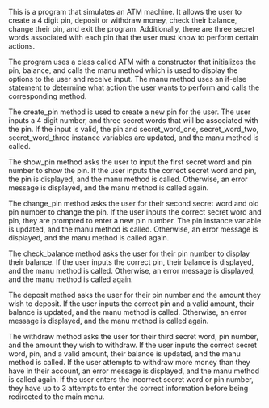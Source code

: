 This is a program that simulates an ATM machine. It allows the user to create a 4 digit pin, deposit or withdraw money, check their balance, change their pin, and exit the program. Additionally, there are three secret words associated with each pin that the user must know to perform certain actions.

The program uses a class called ATM with a constructor that initializes the pin, balance, and calls the manu method which is used to display the options to the user and receive input. The manu method uses an if-else statement to determine what action the user wants to perform and calls the corresponding method.

The create_pin method is used to create a new pin for the user. The user inputs a 4 digit number, and three secret words that will be associated with the pin. If the input is valid, the pin and secret_word_one, secret_word_two, secret_word_three instance variables are updated, and the manu method is called.

The show_pin method asks the user to input the first secret word and pin number to show the pin. If the user inputs the correct secret word and pin, the pin is displayed, and the manu method is called. Otherwise, an error message is displayed, and the manu method is called again.

The change_pin method asks the user for their second secret word and old pin number to change the pin. If the user inputs the correct secret word and pin, they are prompted to enter a new pin number. The pin instance variable is updated, and the manu method is called. Otherwise, an error message is displayed, and the manu method is called again.

The check_balance method asks the user for their pin number to display their balance. If the user inputs the correct pin, their balance is displayed, and the manu method is called. Otherwise, an error message is displayed, and the manu method is called again.

The deposit method asks the user for their pin number and the amount they wish to deposit. If the user inputs the correct pin and a valid amount, their balance is updated, and the manu method is called. Otherwise, an error message is displayed, and the manu method is called again.

The withdraw method asks the user for their third secret word, pin number, and the amount they wish to withdraw. If the user inputs the correct secret word, pin, and a valid amount, their balance is updated, and the manu method is called. If the user attempts to withdraw more money than they have in their account, an error message is displayed, and the manu method is called again. If the user enters the incorrect secret word or pin number, they have up to 3 attempts to enter the correct information before being redirected to the main menu.
